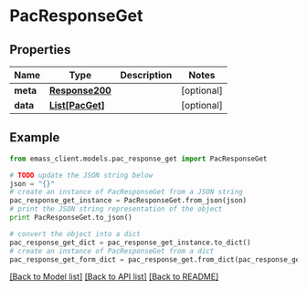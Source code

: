 # PacResponseGet


## Properties
Name | Type | Description | Notes
------------ | ------------- | ------------- | -------------
**meta** | [**Response200**](Response200.md) |  | [optional] 
**data** | [**List[PacGet]**](PacGet.md) |  | [optional] 

## Example

```python
from emass_client.models.pac_response_get import PacResponseGet

# TODO update the JSON string below
json = "{}"
# create an instance of PacResponseGet from a JSON string
pac_response_get_instance = PacResponseGet.from_json(json)
# print the JSON string representation of the object
print PacResponseGet.to_json()

# convert the object into a dict
pac_response_get_dict = pac_response_get_instance.to_dict()
# create an instance of PacResponseGet from a dict
pac_response_get_form_dict = pac_response_get.from_dict(pac_response_get_dict)
```
[[Back to Model list]](../README.md#documentation-for-models) [[Back to API list]](../README.md#documentation-for-api-endpoints) [[Back to README]](../README.md)


